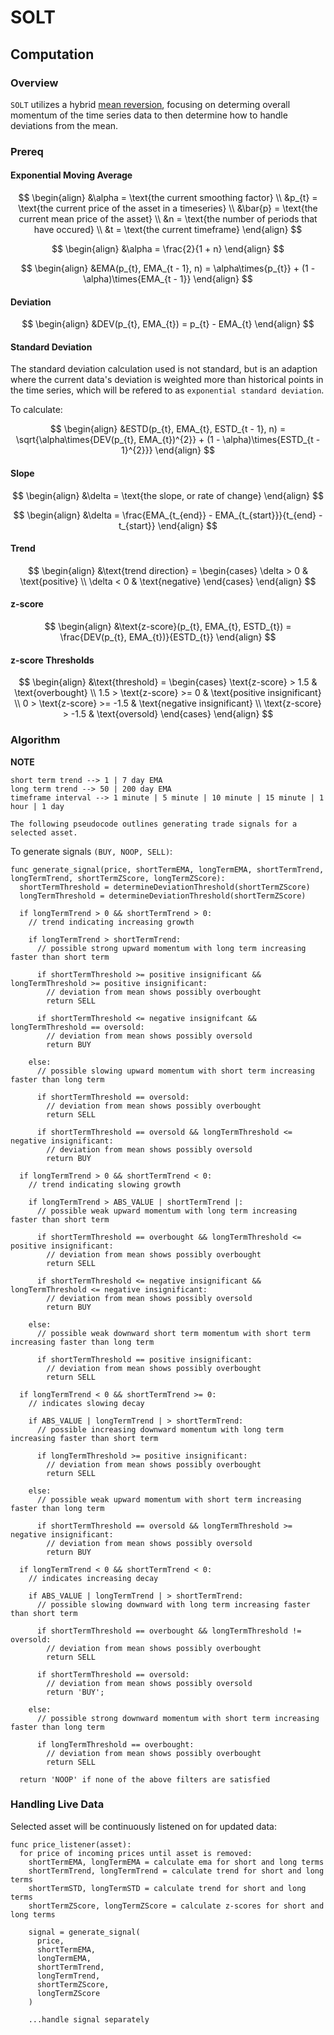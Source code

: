 # SOLT


## Computation


### Overview

`SOLT` utilizes a hybrid [mean reversion](https://en.wikipedia.org/wiki/Mean_reversion_(finance)), focusing on determing overall momentum of the time series data to then determine how to handle deviations from the mean.


### Prereq

#### Exponential Moving Average

$$
\begin{align}
  &\alpha = \text{the current smoothing factor} \\
  &p_{t} = \text{the current price of the asset in a timeseries} \\
  &\bar{p} = \text{the current mean price of the asset} \\
  &n = \text{the number of periods that have occured} \\
  &t = \text{the current timeframe}
\end{align}
$$

$$
\begin{align}
  &\alpha = \frac{2}{1 + n}
\end{align}
$$

$$
\begin{align}
  &EMA(p_{t}, EMA_{t - 1}, n) = \alpha\times{p_{t}} + (1 - \alpha)\times{EMA_{t - 1}}
\end{align}
$$

#### Deviation

$$
\begin{align}
  &DEV(p_{t}, EMA_{t}) = p_{t} - EMA_{t}
\end{align}
$$

#### Standard Deviation

The standard deviation calculation used is not standard, but is an adaption where the current data's deviation is weighted more than historical points in the time series, which will be refered to as `exponential standard deviation`.

To calculate:

$$
\begin{align}
  &ESTD(p_{t}, EMA_{t}, ESTD_{t - 1}, n) = \sqrt{\alpha\times{DEV(p_{t}, EMA_{t})^{2}} + (1 - \alpha)\times{ESTD_{t - 1}^{2}}}
\end{align}
$$

#### Slope

$$
\begin{align}
  &\delta = \text{the slope, or rate of change}
\end{align}
$$

$$
\begin{align}
  &\delta = \frac{EMA_{t_{end}} - EMA_{t_{start}}}{t_{end} - t_{start}}
\end{align}
$$

#### Trend

$$
\begin{align}
  &\text{trend direction} =
  \begin{cases}
    \delta > 0 & \text{positive} \\
    \delta < 0 & \text{negative}
  \end{cases}
\end{align}
$$

#### z-score

$$
\begin{align}
  &\text{z-score}(p_{t}, EMA_{t}, ESTD_{t}) = \frac{DEV(p_{t}, EMA_{t})}{ESTD_{t}}
\end{align}
$$

#### z-score Thresholds

$$
\begin{align}
  &\text{threshold} =
  \begin{cases}
    \text{z-score} > 1.5 & \text{overbought} \\
    1.5 > \text{z-score} >= 0 & \text{positive insignificant} \\
    0 > \text{z-score} >= -1.5 & \text{negative insignificant} \\
    \text{z-score} > -1.5 & \text{oversold}
  \end{cases}
\end{align}
$$


### Algorithm

**NOTE**

```
short term trend --> 1 | 7 day EMA
long term trend --> 50 | 200 day EMA
timeframe interval --> 1 minute | 5 minute | 10 minute | 15 minute | 1 hour | 1 day
```

`The following pseudocode outlines generating trade signals for a selected asset.`

To generate signals `(BUY, NOOP, SELL)`:
```
func generate_signal(price, shortTermEMA, longTermEMA, shortTermTrend, longTermTrend, shortTermZScore, longTermZScore):
  shortTermThreshold = determineDeviationThreshold(shortTermZScore)
  longTermThreshold = determineDeviationThreshold(shortTermZScore)

  if longTermTrend > 0 && shortTermTrend > 0:
    // trend indicating increasing growth 

    if longTermTrend > shortTermTrend:
      // possible strong upward momentum with long term increasing faster than short term

      if shortTermThreshold >= positive insignificant && longTermThreshold >= positive insignificant:
        // deviation from mean shows possibly overbought
        return SELL

      if shortTermThreshold <= negative insignifcant && longTermThreshold == oversold:
        // deviation from mean shows possibly oversold
        return BUY
    
    else:
      // possible slowing upward momentum with short term increasing faster than long term

      if shortTermThreshold == oversold:
        // deviation from mean shows possibly overbought
        return SELL

      if shortTermThreshold == oversold && longTermThreshold <= negative insignificant:
        // deviation from mean shows possibly oversold
        return BUY
  
  if longTermTrend > 0 && shortTermTrend < 0:
    // trend indicating slowing growth 

    if longTermTrend > ABS_VALUE | shortTermTrend |:
      // possible weak upward momentum with long term increasing faster than short term

      if shortTermThreshold == overbought && longTermThreshold <= positive insignificant:
        // deviation from mean shows possibly overbought
        return SELL
      
      if shortTermThreshold <= negative insignificant && longTermThreshold <= negative insignificant:
        // deviation from mean shows possibly oversold
        return BUY

    else:
      // possible weak downward short term momentum with short term increasing faster than long term
      
      if shortTermThreshold == positive insignificant:
        // deviation from mean shows possibly overbought
        return SELL

  if longTermTrend < 0 && shortTermTrend >= 0:
    // indicates slowing decay

    if ABS_VALUE | longTermTrend | > shortTermTrend:
      // possible increasing downward momentum with long term increasing faster than short term
     
      if longTermThreshold >= positive insignificant:
        // deviation from mean shows possibly overbought
        return SELL
    
    else:
      // possible weak upward momentum with short term increasing faster than long term

      if shortTermThreshold == oversold && longTermThreshold >= negative insignificant:
        // deviation from mean shows possibly oversold
        return BUY

  if longTermTrend < 0 && shortTermTrend < 0:
    // indicates increasing decay

    if ABS_VALUE | longTermTrend | > shortTermTrend:
      // possible slowing downward with long term increasing faster than short term

      if shortTermThreshold == overbought && longTermThreshold != oversold:
        // deviation from mean shows possibly overbought
        return SELL

      if shortTermThreshold == oversold:
        // deviation from mean shows possibly oversold
        return 'BUY';
    
    else:
      // possible strong downward momentum with short term increasing faster than long term

      if longTermThreshold == overbought:
        // deviation from mean shows possibly overbought
        return SELL

  return 'NOOP' if none of the above filters are satisfied
```


### Handling Live Data

Selected asset will be continuously listened on for updated data:
```
func price_listener(asset):
  for price of incoming prices until asset is removed:
    shortTermEMA, longTermEMA = calculate ema for short and long terms
    shortTermTrend, longTermTrend = calculate trend for short and long terms
    shortTermSTD, longTermSTD = calculate trend for short and long terms
    shortTermZScore, longTermZScore = calculate z-scores for short and long terms

    signal = generate_signal(
      price, 
      shortTermEMA,
      longTermEMA,
      shortTermTrend,
      longTermTrend,
      shortTermZScore,
      longTermZScore
    )

    ...handle signal separately
```